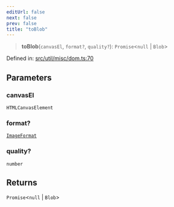 ```yaml
---
editUrl: false
next: false
prev: false
title: "toBlob"
---
```


> **toBlob**(`canvasEl`, `format?`, `quality?`): `Promise`\<`null` \| `Blob`\>

Defined in: [src/util/misc/dom.ts:70](https://github.com/fabricjs/fabric.js/blob/e114448a1bce9b68a3e1bba337bc0c83a35c1aa5/src/util/misc/dom.ts#L70)

## Parameters

### canvasEl

`HTMLCanvasElement`

### format?

[`ImageFormat`](/api/type-aliases/imageformat/)

### quality?

`number`

## Returns

`Promise`\<`null` \| `Blob`\>
